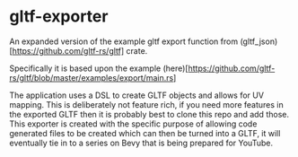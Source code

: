 # gltf-exporter
An expanded version of the example gltf export function from (gltf_json)[https://github.com/gltf-rs/gltf] crate.

Specifically it is based upon the example (here)[https://github.com/gltf-rs/gltf/blob/master/examples/export/main.rs]

The application uses a DSL to create GLTF objects and allows for UV mapping. This is deliberately not feature rich, if you need more features in the exported GLTF then it is probably best to clone this repo and add those. This exporter is created with the specific purpose of allowing code generated files to be created which can then be turned  into a GLTF, it will eventually tie in to a series on Bevy that is being prepared for YouTube. 